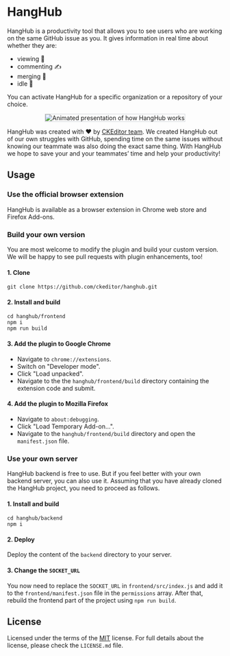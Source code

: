 # HangHub

HangHub is a productivity tool that allows you to see users who are working on the same GitHub issue as you. It gives information in real time about whether they are: 

* viewing 👀
* commenting ✍
* merging 🔀
* idle 💨

You can activate HangHub for a specific organization or a repository of your choice.

<p align="center">
  <img src="https://c.cksource.com/a/2/img/hanghub.gif" style="border: 1px solid #d1d5da;" alt="Animated presentation of how HangHub works">
</p>

HangHub was created with ❤️ by [CKEditor team](https://ckeditor.com/). We created HangHub out of our own struggles with GitHub, spending time on the same issues without knowing our teammate was also doing the exact same thing. With HangHub we hope to save your and your teammates’ time and help your productivity!

## Usage

### Use the official browser extension

HangHub is available as a browser extension in Chrome web store and Firefox Add-ons.

### Build your own version

You are most welcome to modify the plugin and build your custom version. We will be happy to see pull requests with plugin enhancements, too!

#### 1. Clone

```
git clone https://github.com/ckeditor/hanghub.git
```

#### 2. Install and build

```
cd hanghub/frontend
npm i
npm run build
```

#### 3. Add the plugin to Google Chrome

* Navigate to `chrome://extensions`.
* Switch on "Developer mode".
* Click "Load unpacked".
* Navigate to the the `hanghub/frontend/build` directory containing the extension code and submit.

#### 4. Add the plugin to Mozilla Firefox

* Navigate to `about:debugging`.
* Click "Load Temporary Add-on...".
* Navigate to the `hanghub/frontend/build` directory and open the `manifest.json` file.

### Use your own server

HangHub backend is free to use. But if you feel better with your own backend server, you can also use it. Assuming that you have already cloned the HangHub project, you need to proceed as follows.

#### 1. Install and build

```
cd hanghub/backend
npm i
```

#### 2. Deploy

Deploy the content of the `backend` directory to your server.

#### 3. Change the `SOCKET_URL`

You now need to replace the `SOCKET_URL` in `frontend/src/index.js` and add it to the `frontend/manifest.json` file in the `permissions` array. After that, rebuild the frontend part of the project using `npm run build`.

## License

Licensed under the terms of the [MIT](http://en.wikipedia.org/wiki/MIT_License) license. For full details about the license, please check the `LICENSE.md` file.
